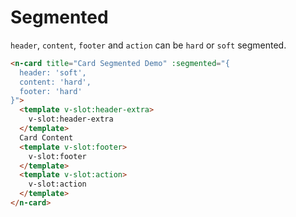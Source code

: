 # Segmented
`header`, `content`, `footer` and `action` can be `hard` or `soft` segmented.
```html
<n-card title="Card Segmented Demo" :segmented="{
  header: 'soft',
  content: 'hard',
  footer: 'hard'
}">
  <template v-slot:header-extra>
    v-slot:header-extra
  </template>
  Card Content
  <template v-slot:footer>
    v-slot:footer
  </template>
  <template v-slot:action>
    v-slot:action
  </template>
</n-card>
```
